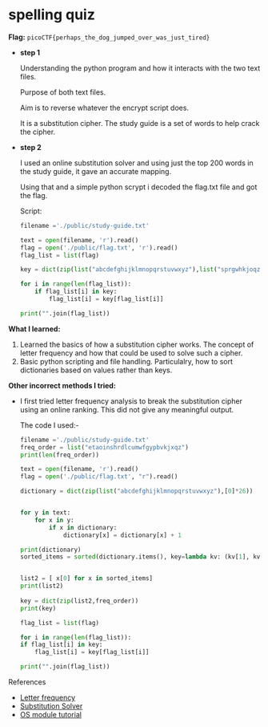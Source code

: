 # spelling quiz

**Flag:** `picoCTF{perhaps_the_dog_jumped_over_was_just_tired}`



- **step 1**

    Understanding the python program and how it interacts with the two text files.

    Purpose of both text files.

    Aim is to reverse whatever the encrypt script does.
    
    It is a substitution cipher. The study guide is a set of words to help crack the cipher.

- **step 2**

    I used an online substitution solver and using just the top 200 words in the study guide, it gave an accurate mapping. 
    
    Using that and a simple python scrypt i decoded the flag.txt file and got the flag.

    Script:

    ```python
    filename ='./public/study-guide.txt'

    text = open(filename, 'r').read()
    flag = open('./public/flag.txt', 'r').read()
    flag_list = list(flag)

    key = dict(zip(list("abcdefghijklmnopqrstuvwxyz"),list("sprgwhkjoqzldcuvyemnbtiafx")))

    for i in range(len(flag_list)):
        if flag_list[i] in key:
            flag_list[i] = key[flag_list[i]]

    print("".join(flag_list))
    ```


**What I learned:**

1. Learned the basics of how a substitution cipher works. The concept of letter frequency and how that could be used to solve such a cipher. 
2. Basic python scripting and file handling. Particulalry, how to sort dictionaries based on values rather than keys.

**Other incorrect methods I tried:**

- I first tried letter frequency analysis to break the substitution cipher using an online ranking. This did not give any meaningful output.

    The code I used:-

    ```python
    filename ='./public/study-guide.txt'
    freq_order = list("etaoinshrdlcumwfgypbvkjxqz")
    print(len(freq_order))

    text = open(filename, 'r').read()
    flag = open('./public/flag.txt', "r").read()

    dictionary = dict(zip(list("abcdefghijklmnopqrstuvwxyz"),[0]*26))


    for y in text:
        for x in y:
            if x in dictionary:
                dictionary[x] = dictionary[x] + 1

    print(dictionary)
    sorted_items = sorted(dictionary.items(), key=lambda kv: (kv[1], kv[0]), reverse=True)


    list2 = [ x[0] for x in sorted_items]
    print(list2)
        
    key = dict(zip(list2,freq_order))
    print(key)

    flag_list = list(flag)

    for i in range(len(flag_list)):
    if flag_list[i] in key:
        flag_list[i] = key[flag_list[i]]

    print("".join(flag_list))
    ```

References

- [Letter frequency](https://www3.nd.edu/~busiforc/handouts/cryptography/letterfrequencies.html)
- [Substitution Solver](https://www.guballa.de/substitution-solver)
- [OS module tutorial](https://www.geeksforgeeks.org/python-os-path-join-method/)
